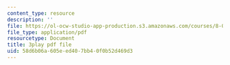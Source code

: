 ```yaml
---
content_type: resource
description: ''
file: https://ol-ocw-studio-app-production.s3.amazonaws.com/courses/8-03sc-physics-iii-vibrations-and-waves-fall-2016/58d6b06a605eed407bb40f0b52d469d3_FCFpaKcpuXQ.pdf
file_type: application/pdf
resourcetype: Document
title: 3play pdf file
uid: 58d6b06a-605e-ed40-7bb4-0f0b52d469d3
---
```

